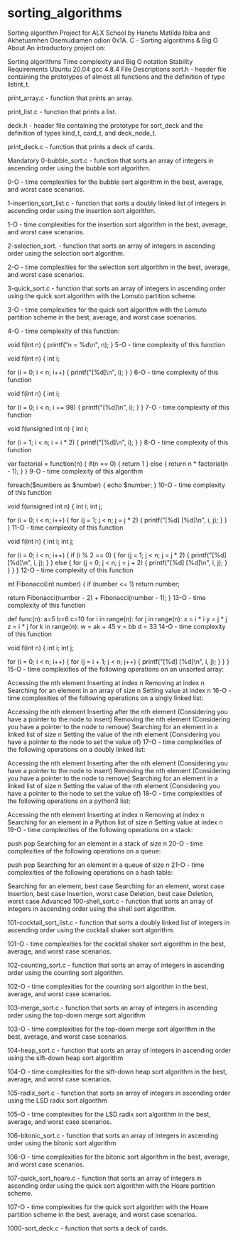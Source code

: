  # sorting_algorithms
Sorting algorithm Project for ALX School by Hanetu Matilda Ibiba and Akhetuamhen Osemudiamen odion
0x1A. C - Sorting algorithms & Big O
About
An introductory project on:

Sorting algorithms Time complexity and Big O notation Stability Requirements Ubuntu 20.04 gcc 4.8.4 File Descriptions sort.h - header file containing the prototypes of almost all functions and the definition of type listint_t.

print_array.c - function that prints an array.

print_list.c - function that prints a list.

deck.h - header file containing the prototype for sort_deck and the definition of types kind_t, card_t, and deck_node_t.

print_deck.c - function that prints a deck of cards.

Mandatory 0-bubble_sort.c - function that sorts an array of integers in ascending order using the bubble sort algorithm.

0-O - time complexities for the bubble sort algorithm in the best, average, and worst case scenarios.

1-insertion_sort_list.c - function that sorts a doubly linked list of integers in ascending order using the insertion sort algorithm.

1-O - time complexities for the insertion sort algorithm in the best, average, and worst case scenarios.

2-selection_sort. - function that sorts an array of integers in ascending order using the selection sort algorithm.

2-O - time complexities for the selection sort algorithm in the best, average, and worst case scenarios.

3-quick_sort.c - function that sorts an array of integers in ascending order using the quick sort algorithm with the Lomuto partition scheme.

3-O - time complexities for the quick sort algorithm with the Lomuto partition scheme in the best, average, and worst case scenarios.

4-O - time complexity of this function:

void f(int n) { printf("n = %d\n", n); } 5-O - time complexity of this function

void f(int n) { int i;

for (i = 0; i < n; i++)
{
    printf("[%d]\n", i);
}
} 6-O - time complexity of this function

void f(int n) { int i;

for (i = 0; i < n; i += 98)
{
    printf("[%d]\n", i);
}
} 7-O - time complexity of this function

void f(unsigned int n) { int i;

for (i = 1; i < n; i = i * 2)
{
    printf("[%d]\n", i);
}
} 8-O - time complexity of this function

var factorial = function(n) { if(n == 0) { return 1 } else { return n * factorial(n - 1); } } 9-O - time complexity of this algorithm

foreach($numbers as $number) { echo $number; } 10-O - time complexity of this function

void f(unsigned int n) { int i; int j;

for (i = 0; i < n; i++)
{
    for (j = 1; j < n; j = j * 2)
    {
        printf("[%d] [%d]\n", i, j);
    }
}
} 11-O - time complexity of this function

void f(int n) { int i; int j;

for (i = 0; i < n; i++)
{
    if (i % 2 == 0)
    {
        for (j = 1; j < n; j = j * 2)
        {
            printf("[%d] [%d]\n", i, j);
        }
    }
    else
    {
        for (j = 0; j < n; j = j + 2)
        {
            printf("[%d] [%d]\n", i, j);
        }
    }
}
} 12-O - time complexity of this function

int Fibonacci(int number) { if (number <= 1) return number;

return Fibonacci(number - 2) + Fibonacci(number - 1);
} 13-O - time complexity of this function

def func(n): a=5 b=6 c=10 for i in range(n): for j in range(n): x = i * i y = j * j z = i * j for k in range(n): w = ak + 45 v = bb d = 33 14-O - time complexity of this function

void f(int n) { int i; int j;

 for (i = 0; i < n; i++)
 {
      for (j = i + 1; j < n; j++)
      {
           printf("[%d] [%d]\n", i, j);
      }
 }
} 15-O - time complexities of the following operations on an unsorted array:

Accessing the nth element Inserting at index n Removing at index n Searching for an element in an array of size n Setting value at index n 16-O - time complexities of the following operations on a singly linked list:

Accessing the nth element Inserting after the nth element (Considering you have a pointer to the node to insert) Removing the nth element (Considering you have a pointer to the node to remove) Searching for an element in a linked list of size n Setting the value of the nth element (Considering you have a pointer to the node to set the value of) 17-O - time complexities of the following operations on a doubly linked list:

Accessing the nth element Inserting after the nth element (Considering you have a pointer to the node to insert) Removing the nth element (Considering you have a pointer to the node to remove) Searching for an element in a linked list of size n Setting the value of the nth element (Considering you have a pointer to the node to set the value of) 18-O - time complexities of the following operations on a python3 list:

Accessing the nth element Inserting at index n Removing at index n Searching for an element in a Python list of size n Setting value at index n 19-O - time complexities of the following operations on a stack:

push pop Searching for an element in a stack of size n 20-O - time complexities of the following operations on a queue:

push pop Searching for an element in a queue of size n 21-O - time complexities of the following operations on a hash table:

Searching for an element, best case Searching for an element, worst case Insertion, best case Insertion, worst case Deletion, best case Deletion, worst case Advanced 100-shell_sort.c - function that sorts an array of integers in ascending order using the shell sort algorithm.

101-cocktail_sort_list.c - function that sorts a doubly linked list of integers in ascending order using the cocktail shaker sort algorithm.

101-O - time complexities for the cocktail shaker sort algorithm in the best, average, and worst case scenarios.

102-counting_sort.c - function that sorts an array of integers in ascending order using the counting sort algorithm.

102-O - time complexities for the counting sort algorithm in the best, average, and worst case scenarios.

103-merge_sort.c - function that sorts an array of integers in ascending order using the top-down merge sort algorithm

103-O - time complexities for the top-down merge sort algorithm in the best, average, and worst case scenarios.

104-heap_sort.c - function that sorts an array of integers in ascending order using the sift-down heap sort algorithm

104-O - time complexities for the sift-down heap sort algorithm in the best, average, and worst case scenarios.

105-radix_sort.c - function that sorts an array of integers in ascending order using the LSD radix sort algorithm

105-O - time complexities for the LSD radix sort algorithm in the best, average, and worst case scenarios.

106-bitonic_sort.c - function that sorts an array of integers in ascending order using the bitonic sort algorithm

106-O - time complexities for the bitonic sort algorithm in the best, average, and worst case scenarios.

107-quick_sort_hoare.c - function that sorts an array of integers in ascending order using the quick sort algorithm with the Hoare partition scheme.

107-O - time complexities for the quick sort algorithm with the Hoare partition scheme in the best, average, and worst case scenarios.

1000-sort_deck.c - function that sorts a deck of cards.
